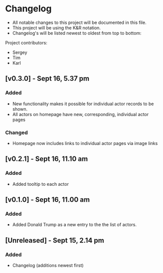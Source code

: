 # Changelog
- All notable changes to this project will be documented in this file.
- This project will be using the K&R notation.
- Changelog's will be listed newest to oldest from top to bottom:

Project contributors:
- Sergey
- Tim
- Karl

## [v0.3.0] - Sept 16, 5.37 pm
### Added
- New functionality makes it possible for individual actor records to be shown.
- All actors on homepage have new, corresponding, individual actor pages

### Changed
- Homepage now includes links to individual actor pages via image links


## [v0.2.1] - Sept 16, 11.10 am
### Added
- Added tooltip to each actor

## [v0.1.0] - Sept 16, 11.00 am
### Added
- Added Donald Trump as a new entry to the the list of actors.

## [Unreleased] - Sept 15, 2.14 pm
### Added
- Changelog (additions newest first)
